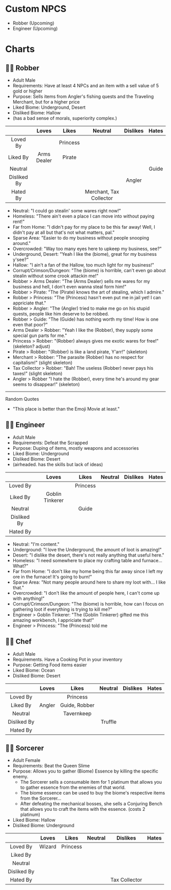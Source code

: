 # Custom NPCS
- Robber (Upcoming)
- Engineer (Upcoming)
# Charts
## 🦹‍♂️ Robber
- Adult Male
- Requirements: Have at least 4 NPCs and an item with a sell value of 5 gold or higher
- Purpose: Sells items from Angler's fishing quests and the Traveling Merchant, but for a higher price
- Liked Biome: Underground, Desert
- Disliked Biome: Hallow
- (has a bad sense of morals, superiority complex.)

| | Loves | Likes | Neutral | Dislikes | Hates |
| :-: | :-: | :-: | :-: | :-: | :-: |
| Loved By | | Princess |
| Liked By | Arms Dealer | Pirate |
| Neutral |   |   |   |   | Guide |
| Disliked By |   |   |   | Angler |   |
| Hated By |   |   | Merchant, Tax Collector |   |  |

- Neutral: "I could go stealin' some wares right now!"
- Homeless: "There ain't even a place I can move into without paying rent!"
- Far from Home: "I didn't pay for my place to be this far away! Well, I didn't pay at all but that's not what matters, pal."
- Sparse Area: "Easier to do my business without people snooping around."
- Overcrowded: "Way too many eyes here to upkeep my business, see?"
- Underground, Desert: "Yeah I like the (biome), great for my business y'see?"
- Hallow: "I ain't a fan of the Hallow, too much light for my business!"
- Corrupt/Crimson/Dungeon: "The (biome) is horrible, can't even go about stealin without some crook attackin me!"
- Robber > Arms Dealer: "The (Arms Dealer) sells me wares for my business and hell, I don't even wanna steal form him!"
- Robber > Pirate: "The (Pirate) knows the art of stealing, which I admire."
- Robber > Princess: "The (Princess) hasn't even put me in jail yet! I can appriciate that."
- Robber > Angler: "The (Angler) tried to make me go on his stupid quests, people like him deserve to be robbed.
- Robber > Guide: "The (Guide) has nothing worth my time! How is one even that poor?"
- Arms Dealer > Robber: "Yeah I like the (Robber), they supply some special gun parts for me."
- Princess > Robber: "(Robber) always gives me exotic wares for free!" (skeleton? adjust)
- Pirate > Robber: "(Robber) is like a land pirate, Y'arr!" (skeleton)
- Merchant > Robber: "The parasite (Robber) has no respect for capitalism!" (slight skeleton)
- Tax Collector > Robber: "Bah! The useless (Robber) never pays his taxes!" (slight skeleton)
- Angler > Robber "I hate the (Robber), every time he's around my gear seems to disappear!" (skeleton)
---
Random Quotes
- "This place is better than the Emoji Movie at least."
## 🧑‍🔧 Engineer
- Adult Male
- Requirements: Defeat the Scrapped
- Purpose: Duping of items, mostly weapons and accessories
- Liked Biome: Underground
- Disliked Biome: Desert
- (airheaded. has the skills but lack of ideas)

| | Loves | Likes | Neutral | Dislikes | Hates |
| :-: | :-: | :-: | :-: | :-: | :-: |
| Loved By |   | Princess |
| Liked By | Goblin Tinkerer |   |
| Neutral |   | Guide |
| Disliked By |
| Hated By |
- Neutral: "I'm content."
- Underground: "I love the Underground, the amount of loot is amazing!"
- Desert: "I dislike the desert, there's not really anything that useful here."
- Homeless: "I need somewhere to place my crafting table and furnace... What?"
- Far from Home: "I don't like my home being this far away since I left my ore in the furnace! It's going to burn!"
- Sparse Area: "Not many people around here to share my loot with... I like that."
- Overcrowded: "I don't like the amount of people here, I can't come up with anything!"
- Corrupt/Crimson/Dungeon: "The (biome) is horrible, how can I focus on gathering loot if everything is trying to kill me?"
- Engineer > Goblin Tinkerer: "The (Goblin Tinkerer) gifted me this amazing workbench, I appriciate that!"
- Engineer > Princess: "The (Princess) told me 
## 🧑‍🍳 Chef
- Adult Male
- Requirements. Have a Cooking Pot in your inventory
- Purpose: Getting Food items easier
- Liked Biome: Ocean
- Disliked Biome: Desert

| | Loves | Likes | Neutral | Dislikes | Hates |
| :-: | :-: | :-: | :-: | :-: | :-: |
| Loved By |   | Princess |
| Liked By | Angler | Guide, Robber |
| Neutral |   | Tavernkeep |
| Disliked By |   |   | Truffle |   |   |
| Hated By |   |   |   |   |   |
## 🧙‍♀️ Sorcerer
- Adult Female
- Requirements: Beat the Queen Slime
- Purpose: Allows you to gather (Biome) Essence by killing the specific enemy.
    - The Sorcerer sells a consumable item for 1 platinum that allows you to gather essence from the enemies of that world.
    - The biome essence can be used to buy the biome's respective items from the Sorcerer...
    - After defeating the mechanical bosses, she sells a Conjuring Bench that allows you to craft the items with the essence. (costs 2 platinum)
- Liked Biome: Hallow
- Disliked Biome: Underground

| | Loves | Likes | Neutral | Dislikes | Hates |
| :-: | :-: | :-: | :-: | :-: | :-: |
| Loved By | Wizard | Princess |
| Liked By |   |   |
| Neutral |   |   |
| Disliked By |   |   |   |
| Hated By |   |   |   | Tax Collector |   |